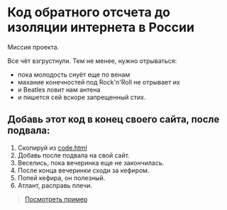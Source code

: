# Код обратного отсчета до изоляции интернета в России

Миссия проекта.

Все чёт взгрустнули. Тем не менее, нужно отрываться: 

- пока молодость снуёт еще по венам 
- махание конечностей под Rock'n'Roll не отрывает их
- и Beatles ловит нам антена
- и пишется сей вскоре запрещенный стих.

## Добавь этот код в конец своего сайта, после подвала:

1. Скопируй из [code.html](code.html) 
2. Добавь после подвала на свой сайт.
3. Веселись, пока вечеринка еще не закончилась.
4. После конца вечеринки сходи за кефиром.
5. Попей кефира, он полезный.
6. Атлант, расправь плечи. 

> [Посмотреть пример](https://johngaltline.github.io/404ru/)
